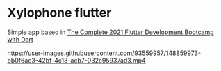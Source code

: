 # Xylophone flutter

Simple app based in [The Complete 2021 Flutter Development Bootcamp with Dart](https://www.udemy.com/course/flutter-bootcamp-with-dart/)

https://user-images.githubusercontent.com/93559957/148859973-bb0f6ac3-42bf-4c13-acb7-032c95937ad3.mp4
